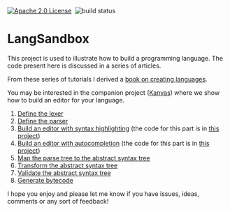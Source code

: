 [![Apache 2.0 License][license badge]][Apache 2.0 License]&nbsp;
![build status][travis badge]

# LangSandbox

This project is used to illustrate how to build a programming language.
The code present here is discussed in a series of articles.

From these series of tutorials I derived a [book on creating languages].

You may be interested in the companion project ([Kanvas]) where we show how to build an editor for your language.

1. [Define the lexer]
2. [Define the parser]
3. [Build an editor with syntax highlighting]  (the code for this part is in [this project][Kanvas])
4. [Build an editor with autocompletion]  (the code for this part is in [this project][Kanvas])
5. [Map the parse tree to the abstract syntax tree]
6. [Transform the abstract syntax tree]
7. [Validate the abstract syntax tree]
8. [Generate bytecode]

I hope you enjoy and please let me know if you have issues, ideas, comments or any sort of feedback!

<!-----------------------------------------------------------------------------
                               REFERENCE LINKS
------------------------------------------------------------------------------>

[Kanvas]: https://github.com/ftomassetti/kanvas "Visit the Kanvas repository on GitHub"
[book on creating languages]: https://tomassetti.me/create-languages "'How to Create Pragmatic, Lightweight Languages' by Federico Tomassetti"

[Apache 2.0 License]: ./LICENSE

<!-- badges -->

[license badge]: https://img.shields.io/badge/license-Apache%202.0-00b5da.svg
[travis badge]: https://travis-ci.org/ftomassetti/LangSandbox.svg?branch=master "Travis CI Build status for EditorConfig code-styles consistency validation"

<!-- tutorials -->

[Define the lexer]: https://tomassetti.me/getting-started-with-antlr-building-a-simple-expression-language/ "Read the tutorial on tomassetti.me"
[Define the parser]: https://tomassetti.me/building-and-testing-a-parser-with-antlr-and-kotlin/ "Read the tutorial on tomassetti.me"
[Build an editor with syntax highlighting]: https://tomassetti.me/how-to-create-an-editor-with-syntax-highlighting-dsl/ "Read the tutorial on tomassetti.me"
[Build an editor with autocompletion]: https://tomassetti.me/autocompletion-editor-antlr/ "Read the tutorial on tomassetti.me"
[Map the parse tree to the abstract syntax tree]: https://tomassetti.me/parse-tree-abstract-syntax-tree/ "Read the tutorial on tomassetti.me"
[Transform the abstract syntax tree]: https://tomassetti.me/model-to-model-transformations/ "Read the tutorial on tomassetti.me"
[Validate the abstract syntax tree]: https://tomassetti.me/building-compiler-language-validation/ "Read the tutorial on tomassetti.me"
[Generate bytecode]: https://tomassetti.me/generating-bytecode/ "Read the tutorial on tomassetti.me"

<!-- EOF -->
